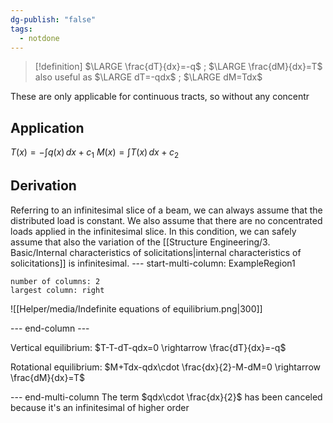 ```yaml
---
dg-publish: "false"
tags:
  - notdone
---
```

>[!definition]
>$\LARGE \frac{dT}{dx}=-q$ ; $\LARGE \frac{dM}{dx}=T$ also useful as $\LARGE dT=-qdx$ ; $\LARGE dM=Tdx$

These are only applicable for continuous tracts, so without any concentr

## Application


$T(x)= -\int q(x) \, dx+c_{1}$
$M(x)=\int T(x) \, dx+c_{2}$


## Derivation
Referring to an infinitesimal slice of a beam, we can always assume that the distributed load is constant. We also assume that there are no concentrated loads applied in the infinitesimal slice. In this condition, we can safely assume that also the variation of the [[Structure Engineering/3. Basic/Internal characteristics of solicitations|internal characteristics of solicitations]] is infinitesimal.
--- start-multi-column: ExampleRegion1  
```column-settings  
number of columns: 2  
largest column: right  
```

![[Helper/media/Indefinite equations of equilibrium.png|300]]

--- end-column ---

Vertical equilibrium:
$T-T-dT-qdx=0 \rightarrow \frac{dT}{dx}=-q$

Rotational equilibrium:
$M+Tdx-qdx\cdot \frac{dx}{2}-M-dM=0 \rightarrow \frac{dM}{dx}=T$

--- end-multi-column
The term $qdx\cdot \frac{dx}{2}$ has been canceled because it's an infinitesimal of higher order 